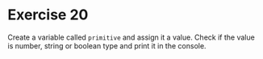  # Exercise 20

Create a variable called `primitive` and assign it a value. Check if the value is number, string or boolean type and print it in the console.
